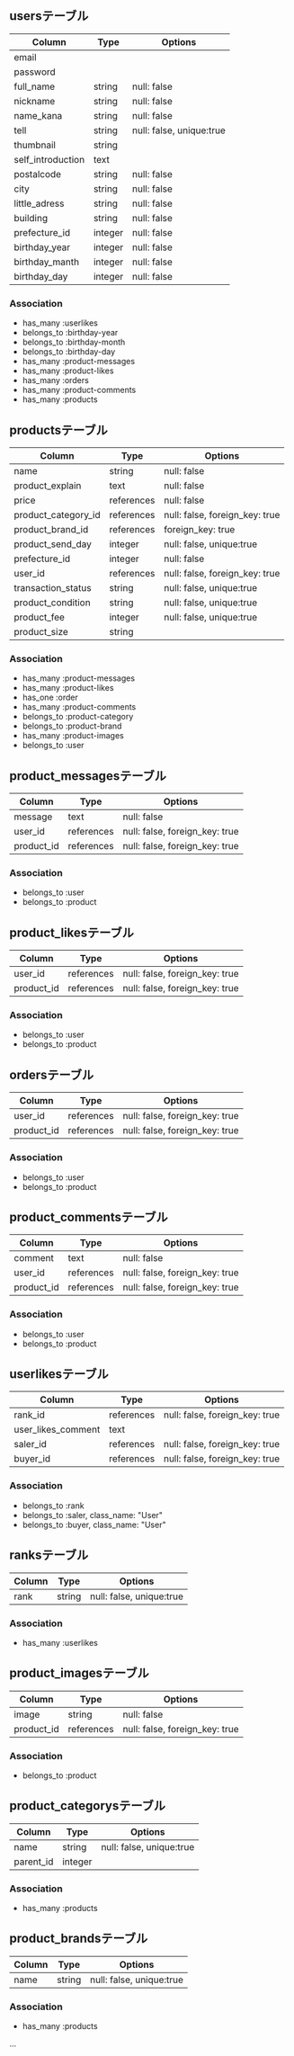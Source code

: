 ## usersテーブル
|Column|Type|Options|
|------|----|-------|
|email|||
|password|||
|full_name|string|null: false|
|nickname|string|null: false|
|name_kana|string|null: false|
|tell|string|null: false, unique:true|
|thumbnail|string||
|self_introduction|text||
|postalcode|string|null: false|
|city|string|null: false|
|little_adress|string|null: false|
|building|string|null: false|
|prefecture_id|integer|null: false|
|birthday_year|integer|null: false|
|birthday_manth|integer|null: false|
|birthday_day|integer|null: false|

### Association
- has_many :userlikes
- belongs_to :birthday-year
- belongs_to :birthday-month
- belongs_to :birthday-day
- has_many :product-messages
- has_many :product-likes
- has_many :orders
- has_many :product-comments
- has_many :products



## productsテーブル
|Column|Type|Options|
|------|----|-------|
|name|string|null: false|
|product_explain|text|null: false|
|price|references|null: false|
|product_category_id|references|null: false, foreign_key: true|
|product_brand_id|references|foreign_key: true|
|product_send_day|integer|null: false, unique:true|
|prefecture_id|integer|null: false|
|user_id|references|null: false, foreign_key: true|　（販売者）
|transaction_status|string|null: false, unique:true|
|product_condition|string|null: false, unique:true|
|product_fee|integer|null: false, unique:true|
|product_size|string||

### Association
- has_many :product-messages
- has_many :product-likes
- has_one :order
- has_many :product-comments
- belongs_to :product-category
- belongs_to :product-brand
- has_many :product-images
- belongs_to :user



## product_messagesテーブル
|Column|Type|Options|
|------|----|-------|
|message|text|null: false|
|user_id|references|null: false, foreign_key: true|　（メッセージを送信した人）
|product_id|references|null: false, foreign_key: true|

### Association
- belongs_to :user
- belongs_to :product



## product_likesテーブル
|Column|Type|Options|
|------|----|-------|
|user_id|references|null: false, foreign_key: true|　（いいねをした人）
|product_id|references|null: false, foreign_key: true|

### Association
- belongs_to :user
- belongs_to :product



## ordersテーブル
|Column|Type|Options|
|------|----|-------|
|user_id|references|null: false, foreign_key: true|　(購入者)
|product_id|references|null: false, foreign_key: true|

### Association
- belongs_to :user
- belongs_to :product



## product_commentsテーブル
|Column|Type|Options|
|------|----|-------|
|comment|text|null: false|
|user_id|references|null: false, foreign_key: true|
|product_id|references|null: false, foreign_key: true|

### Association
- belongs_to :user
- belongs_to :product



## userlikesテーブル
|Column|Type|Options|
|------|----|-------|
|rank_id|references|null: false, foreign_key: true|
|user_likes_comment|text||
|saler_id|references|null: false, foreign_key: true|　（販売者かつ、likeを受け取った人）
|buyer_id|references|null: false, foreign_key: true|　（購入者かつ、likeを送った人）


### Association
- belongs_to :rank
- belongs_to :saler, class_name: "User"
- belongs_to :buyer, class_name: "User"



## ranksテーブル
|Column|Type|Options|
|------|----|-------|
|rank|string|null: false, unique:true|

### Association
- has_many :userlikes



## product_imagesテーブル
|Column|Type|Options|
|------|----|-------|
|image|string|null: false|
|product_id|references|null: false, foreign_key: true|

### Association
- belongs_to :product



## product_categorysテーブル
|Column|Type|Options|
|------|----|-------|
|name|string|null: false, unique:true|
|parent_id|integer||

### Association
- has_many :products



## product_brandsテーブル
|Column|Type|Options|
|------|----|-------|
|name|string|null: false, unique:true|

### Association
- has_many :products







...